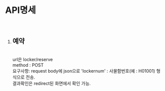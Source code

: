 <h1>API명세</h1><br>
<ol>
  <li><h2>예약</h2></li><br>
  url은 locker/reserve <br>
  method : POST <br>
  요구사항: request body에 json으로  'lockernum' : 사물함번호(예 : H01001) 형식으로 전송.<br>
  결과확인은 redirect된 화면에서 확인 가능.<br>
</ol>
